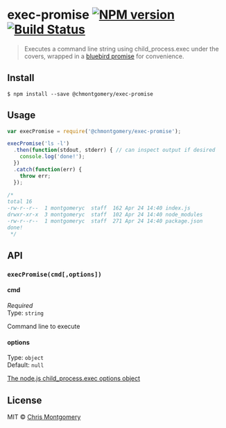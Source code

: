 # exec-promise [![NPM version][npm-image]][npm-url] [![Build Status][travis-image]][travis-url]

> Executes a command line string using child_process.exec under the covers, wrapped in a [bluebird promise](https://github.com/petkaantonov/bluebird) for convenience.


## Install

```
$ npm install --save @chmontgomery/exec-promise
```


## Usage

```js
var execPromise = require('@chmontgomery/exec-promise');

execPromise('ls -l')
  .then(function(stdout, stderr) { // can inspect output if desired
    console.log('done!');
  })
  .catch(function(err) {
    throw err;
  });
  
/*
total 16
-rw-r--r--  1 montgomeryc  staff  162 Apr 24 14:40 index.js
drwxr-xr-x  3 montgomeryc  staff  102 Apr 24 14:40 node_modules
-rw-r--r--  1 montgomeryc  staff  271 Apr 24 14:40 package.json
done!
 */
```


## API

### `execPromise(cmd[,options])`

#### cmd

*Required*  
Type: `string`

Command line to execute

#### options

Type: `object`  
Default: `null`

[The node.js child_process.exec options object](https://nodejs.org/api/child_process.html#child_process_child_process_exec_command_options_callback)


## License

MIT © [Chris Montgomery](https://github.com/chmontgomery)

[npm-url]: https://npmjs.org/package/@chmontgomery/exec-promise
[npm-image]: https://img.shields.io/badge/npm-v1.1.0-blue.svg?style=flat
[travis-image]: https://travis-ci.org/chmontgomery/exec-promise.svg?branch=master
[travis-url]: https://travis-ci.org/chmontgomery/exec-promise
